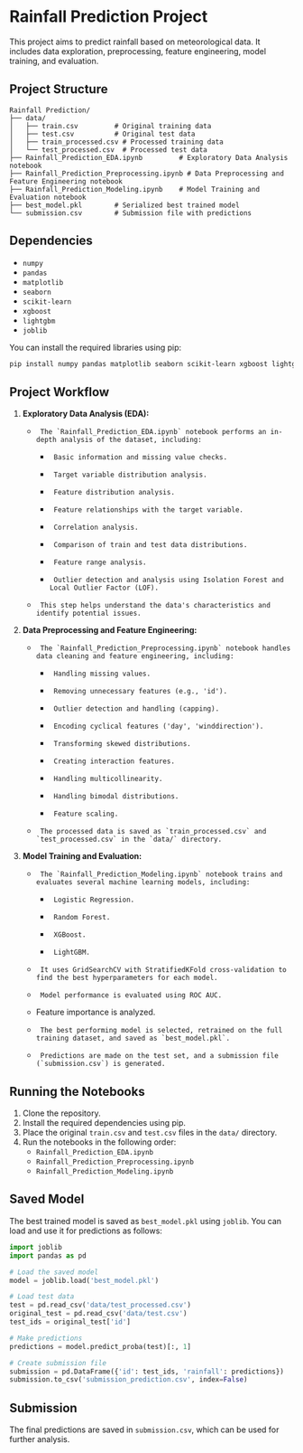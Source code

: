 
# Rainfall Prediction Project

This project aims to predict rainfall based on meteorological data. It includes data exploration, preprocessing, feature engineering, model training, and evaluation.

## Project Structure

```
Rainfall Prediction/
├── data/
│   ├── train.csv         # Original training data
│   ├── test.csv          # Original test data
│   ├── train_processed.csv # Processed training data
│   └── test_processed.csv  # Processed test data
├── Rainfall_Prediction_EDA.ipynb         # Exploratory Data Analysis notebook
├── Rainfall_Prediction_Preprocessing.ipynb # Data Preprocessing and Feature Engineering notebook
├── Rainfall_Prediction_Modeling.ipynb    # Model Training and Evaluation notebook
├── best_model.pkl        # Serialized best trained model
└── submission.csv        # Submission file with predictions
```

## Dependencies

-   `numpy`
-   `pandas`
-   `matplotlib`
-   `seaborn`
-   `scikit-learn`
-   `xgboost`
-   `lightgbm`
-   `joblib`

You can install the required libraries using pip:

```bash
pip install numpy pandas matplotlib seaborn scikit-learn xgboost lightgbm joblib
```

## Project Workflow

1.  **Exploratory Data Analysis (EDA):**
    -      The `Rainfall_Prediction_EDA.ipynb` notebook performs an in-depth analysis of the dataset, including:
        -      Basic information and missing value checks.
        -      Target variable distribution analysis.
        -      Feature distribution analysis.
        -      Feature relationships with the target variable.
        -      Correlation analysis.
        -      Comparison of train and test data distributions.
        -      Feature range analysis.
        -      Outlier detection and analysis using Isolation Forest and Local Outlier Factor (LOF).
    -      This step helps understand the data's characteristics and identify potential issues.

2.  **Data Preprocessing and Feature Engineering:**
    -      The `Rainfall_Prediction_Preprocessing.ipynb` notebook handles data cleaning and feature engineering, including:
        -      Handling missing values.
        -      Removing unnecessary features (e.g., 'id').
        -      Outlier detection and handling (capping).
        -      Encoding cyclical features ('day', 'winddirection').
        -      Transforming skewed distributions.
        -      Creating interaction features.
        -      Handling multicollinearity.
        -      Handling bimodal distributions.
        -      Feature scaling.
    -      The processed data is saved as `train_processed.csv` and `test_processed.csv` in the `data/` directory.

3.  **Model Training and Evaluation:**
    -      The `Rainfall_Prediction_Modeling.ipynb` notebook trains and evaluates several machine learning models, including:
        -      Logistic Regression.
        -      Random Forest.
        -      XGBoost.
        -      LightGBM.
    -      It uses GridSearchCV with StratifiedKFold cross-validation to find the best hyperparameters for each model.
    -      Model performance is evaluated using ROC AUC.
    -   Feature importance is analyzed.
    -      The best performing model is selected, retrained on the full training dataset, and saved as `best_model.pkl`.
    -      Predictions are made on the test set, and a submission file (`submission.csv`) is generated.

## Running the Notebooks

1.  Clone the repository.
2.  Install the required dependencies using pip.
3.  Place the original `train.csv` and `test.csv` files in the `data/` directory.
4.  Run the notebooks in the following order:
    -   `Rainfall_Prediction_EDA.ipynb`
    -   `Rainfall_Prediction_Preprocessing.ipynb`
    -   `Rainfall_Prediction_Modeling.ipynb`

## Saved Model

The best trained model is saved as `best_model.pkl` using `joblib`. You can load and use it for predictions as follows:

```python
import joblib
import pandas as pd

# Load the saved model
model = joblib.load('best_model.pkl')

# Load test data
test = pd.read_csv('data/test_processed.csv')
original_test = pd.read_csv('data/test.csv')
test_ids = original_test['id']

# Make predictions
predictions = model.predict_proba(test)[:, 1]

# Create submission file
submission = pd.DataFrame({'id': test_ids, 'rainfall': predictions})
submission.to_csv('submission_prediction.csv', index=False)
```

## Submission

The final predictions are saved in `submission.csv`, which can be used for further analysis.
